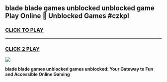 
## blade blade games unblocked unblocked game Play Online 👋 Unblocked Games #czkpl
<h3>
<a href="https://premium.freeplayer.one?title=blade_blade_games_unblocked&ref=21F">CLICK TO PLAY</a></h3>
<hr>

<h3>
<a href="https://premium.freeplayer.one?title=blade_blade_games_unblocked&ref=21F">CLICK 2 PLAY</a>
  
</h3>

<a href="https://premium.freeplayer.one?title=blade_blade_games_unblocked&ref=21F/"><img src="https://clearcache.store/games.png"></a>


**blade blade games unblocked games unblocked: Your Gateway to Fun and Accessible Online Gaming**
